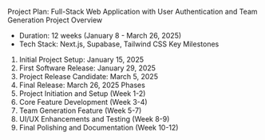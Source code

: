 Project Plan: Full-Stack Web Application with User Authentication and Team Generation
Project Overview
- Duration: 12 weeks (January 8 - March 26, 2025)
- Tech Stack: Next.js, Supabase, Tailwind CSS
Key Milestones
1. Initial Project Setup: January 15, 2025
2. First Software Release: January 29, 2025
3. Project Release Candidate: March 5, 2025
4. Final Release: March 26, 2025
Phases
1. Project Initiation and Setup (Week 1-2)
2. Core Feature Development (Week 3-4)
3. Team Generation Feature (Week 5-7)
4. UI/UX Enhancements and Testing (Week 8-9)
5. Final Polishing and Documentation (Week 10-12)
